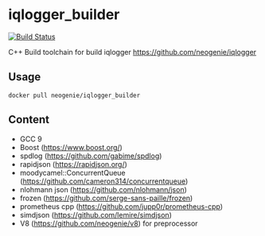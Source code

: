 # iqlogger_builder

[![Build Status](https://travis-ci.com/neogenie/iqlogger_builder.svg?branch=master)](https://travis-ci.com/neogenie/iqlogger_builder)

C++ Build toolchain for build iqlogger https://github.com/neogenie/iqlogger

## Usage

```
docker pull neogenie/iqlogger_builder
```

## Content

- GCC 9 
- Boost (https://www.boost.org/)
- spdlog (https://github.com/gabime/spdlog)
- rapidjson (https://rapidjson.org/)
- moodycamel::ConcurrentQueue (https://github.com/cameron314/concurrentqueue)
- nlohmann json (https://github.com/nlohmann/json)
- frozen (https://github.com/serge-sans-paille/frozen)
- prometheus cpp (https://github.com/jupp0r/prometheus-cpp)
- simdjson (https://github.com/lemire/simdjson)
- V8 (https://github.com/neogenie/v8) for preprocessor






